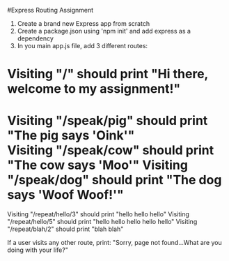 #Express Routing Assignment

1. Create a brand new Express app from scratch  
2. Create a package.json using 'npm init' and add express as a dependency  
3. In you main app.js file, add 3 different routes:  

Visiting "/" should print "Hi there, welcome to my assignment!"
===============================================================  
Visiting "/speak/pig" should print "The pig says 'Oink'"  
Visiting "/speak/cow" should print "The cow says 'Moo'"
Visiting "/speak/dog" should print "The dog says 'Woof Woof!'"
===============================================================
Visiting "/repeat/hello/3" should print "hello hello hello"
Visiting "/repeat/hello/5" should print "hello hello hello hello hello"
Visiting "/repeat/blah/2"  should print "blah blah"

If a user visits any other route, print:
"Sorry, page not found...What are you doing with your life?"